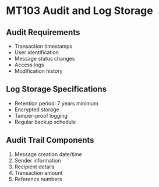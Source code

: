# MT103 Audit and Log Storage

## Audit Requirements
- Transaction timestamps
- User identification
- Message status changes
- Access logs
- Modification history

## Log Storage Specifications
- Retention period: 7 years minimum
- Encrypted storage
- Tamper-proof logging
- Regular backup schedule

## Audit Trail Components
1. Message creation date/time
2. Sender information
3. Recipient details
4. Transaction amount
5. Reference numbers
